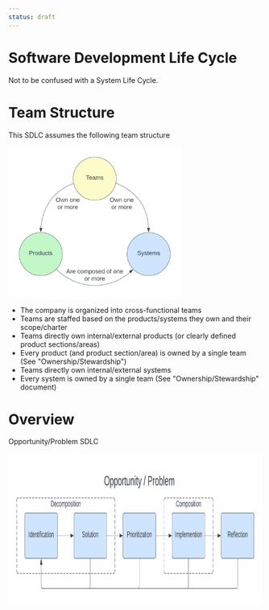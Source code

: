 ```yaml
---
status: draft
---
```

# Software Development Life Cycle
Not to be confused with a System Life Cycle.

# Team Structure
This SDLC assumes the following team structure

<img alt="Team Product System" src="./img/product-system-team.png" height="300px" />

* The company is organized into cross-functional teams
* Teams are staffed based on the products/systems they own and their scope/charter
* Teams directly own internal/external products (or clearly defined product sections/areas)
* Every product (and product section/area) is owned by a single team (See "Ownership/Stewardship")
* Teams directly own internal/external systems
* Every system is owned by a single team (See "Ownership/Stewardship" document)

# Overview
Opportunity/Problem SDLC

<img alt="SDLC" src="./img/overview.png" height="300px" />



